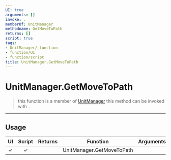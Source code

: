 ```yaml
---
UI: true
arguments: []
invoke: .
memberOf: UnitManager
methodname: GetMoveToPath
returns: []
script: true
tags:
- UnitManager/_function
- function/UI
- function/script
title: UnitManager.GetMoveToPath
---
```

# UnitManager.GetMoveToPath
> this function is a member of [UnitManager](civ-6/lua/UnitManager.md)
> this method can be invoked with `.`
-----
## Usage
|  UI | Script | Returns | Function | Arguments |
|:---:|:------:|-------:|:--------:|:---------|
|✓|✓||UnitManager.GetMoveToPath||
